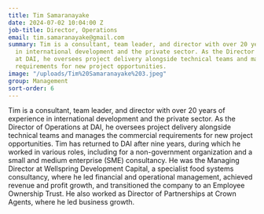 ```yaml
---
title: Tim Samaranayake
date: 2024-07-02 10:04:00 Z
job-title: Director, Operations
email: tim.samaranayake@gmail.com
summary: Tim is a consultant, team leader, and director with over 20 years of experience
  in international development and the private sector. As the Director of Operations
  at DAI, he oversees project delivery alongside technical teams and manages the commercial
  requirements for new project opportunities.
image: "/uploads/Tim%20Samaranayake%203.jpeg"
group: Management
sort-order: 6
---
```


Tim is a consultant, team leader, and director with over 20 years of experience in international development and the private sector. As the Director of Operations at DAI, he oversees project delivery alongside technical teams and manages the commercial requirements for new project opportunities. Tim has returned to DAI after nine years, during which he worked in various roles, including for a non-government organization and a small and medium enterprise (SME) consultancy. He was the Managing Director at Wellspring Development Capital, a specialist food systems consultancy, where he led financial and operational management, achieved revenue and profit growth, and transitioned the company to an Employee Ownership Trust. He also worked as Director of Partnerships at Crown Agents, where he led business growth.